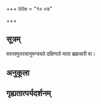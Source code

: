 +++
title = "१० ०७"

+++
## सूत्रम्
वपन्तमुत्तरयानुमन्त्रयते दक्षिणतो माता ब्रह्मचारी वा।
## अनुकूला

## गृह्यतात्पर्यदर्शनम्

